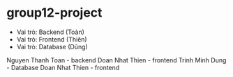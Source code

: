 # group12-project

- Vai trò: Backend (Toàn)
- Vai trò: Frontend (Thiên)
- Vai trò: Database (Dũng)

Nguyen Thanh Toan - backend
Doan Nhat Thien - frontend
Trinh Minh Dung - Database
Doan Nhat Thien - frontend
